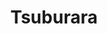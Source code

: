 --- 
title: "Tsuburara"
publishdate: "2019-5-1T16:48:46+02:00"
src: "https://365manga.net/manga/tsuburara"
image: "https://data.365manga.net/images/thumbnails/19551-tsuburara.jpg"
description: "Tsubura is an ordinary high-school girl who has an obsession with the girl idol group Caramel Angel. She's a little embarrassed of the extent of her fascination, particularly because she doesn't seem like the kind of girl who would fawn over idols. In the privacy of her own home, though, she blissfully hangs out in her C☆A-postered room and never misses their music performance on TV. Then, on one unlucky…"
---